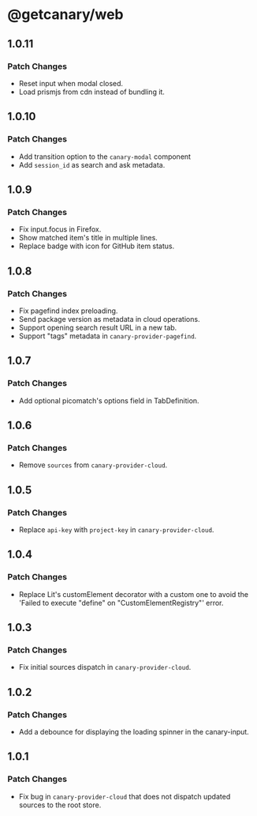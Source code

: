 # @getcanary/web

## 1.0.11

### Patch Changes

- Reset input when modal closed.
- Load prismjs from cdn instead of bundling it.

## 1.0.10

### Patch Changes

- Add transition option to the `canary-modal` component
- Add `session_id` as search and ask metadata.

## 1.0.9

### Patch Changes

- Fix input.focus in Firefox.
- Show matched item's title in multiple lines.
- Replace badge with icon for GitHub item status.

## 1.0.8

### Patch Changes

- Fix pagefind index preloading.
- Send package version as metadata in cloud operations.
- Support opening search result URL in a new tab.
- Support "tags" metadata in `canary-provider-pagefind`.

## 1.0.7

### Patch Changes

- Add optional picomatch's options field in TabDefinition.

## 1.0.6

### Patch Changes

- Remove `sources` from `canary-provider-cloud`.

## 1.0.5

### Patch Changes

- Replace `api-key` with `project-key` in `canary-provider-cloud`.

## 1.0.4

### Patch Changes

- Replace Lit's customElement decorator with a custom one to avoid the 'Failed to execute "define" on "CustomElementRegistry"' error.

## 1.0.3

### Patch Changes

- Fix initial sources dispatch in `canary-provider-cloud`.

## 1.0.2

### Patch Changes

- Add a debounce for displaying the loading spinner in the canary-input.

## 1.0.1

### Patch Changes

- Fix bug in `canary-provider-cloud` that does not dispatch updated sources to the root store.
